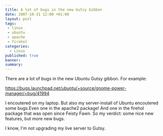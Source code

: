 ```yaml
---
title: A lot of bugs in the new Gutsy Gibbon
date: 2007-10-31 12:00 +01:00
layout: post
tags:
 - linux
 - ubuntu
 - apache
 - firehol
categories:
  - Linux
published: true
banner: 
summary:
---
```

There are a lot of bugs in the new Ubuntu Gutsy gibbon. For example:  

https://bugs.launchpad.net/ubuntu/+source/gnome-power-manager/+bug/41994

I encoutered on my laptop. But also my server-install of Ubuntu encoutered some bugs.Even one in the apache2 package! And one in the firehol package that was open since Feisty Fawn. So my verdict: some nice new features, but more new bugs.

I know, I'm not upgrading my live server to Gutsy. 